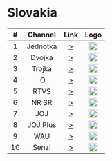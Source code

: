 <h1>Slovakia</h1>

| #   | Channel        | Link  | Logo |
|:---:|:--------------:|:-----:|:----:|
| 1   | Jednotka    | [>](https://yoink-that-stv-oiftjm6nmjwe.runkit.sh/?x=1) | <img height="20" src="https://i.imgur.com/T7EWAe7.png"/> |
| 2   | Dvojka    | [>](https://yoink-that-stv-oiftjm6nmjwe.runkit.sh/?x=2) | <img height="20" src="https://i.imgur.com/Ksi25UD.png"/> |
| 3   | Trojka    | [>](https://yoink-that-stv-oiftjm6nmjwe.runkit.sh/?x=3) | <img height="20" src="https://i.imgur.com/wy4Nrxl.png"/> |
| 4   | :O    | [>](https://yoink-that-stv-oiftjm6nmjwe.runkit.sh/?x=4) | <img height="20" src="https://www.rtvs.sk/media/images/rtvs-logo.svg"/> |
| 5   | RTVS    | [>](https://yoink-that-stv-oiftjm6nmjwe.runkit.sh/?x=6) | <img height="20" src="https://www.rtvs.sk/media/images/rtvs-logo.svg"/> |
| 6   | NR SR    | [>](https://yoink-that-stv-oiftjm6nmjwe.runkit.sh/?x=5) | <img height="20" src="https://i.ibb.co/0Dk2Mzy/anonymous-pro-bold-italic.png"/> |
| 7   | JOJ    | [>](https://nn.geo.joj.sk/live/hls/joj-720.m3u8) | <img height="20" src="https://i.imgur.com/5BAWD0z.png"/> |
| 8   | JOJ Plus    | [>](https://nn.geo.joj.sk/live/hls/jojplus-540.m3u8) | <img height="20" src="https://i.imgur.com/fKPliTj.png"/> |
| 9   | WAU    | [>](https://nn.geo.joj.sk/live/hls/wau-540.m3u8) | <img height="20" src="https://i.imgur.com/3M46moH.png"/> |
| 10   | Senzi    | [>](http://lb.streaming.sk/senzi/stream/playlist.m3u8) | <img height="20" src="https://i.imgur.com/W82dwzf.png"/> |
